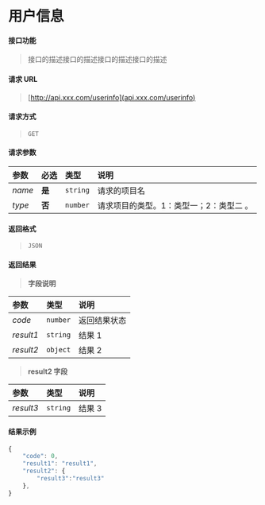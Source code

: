 # 用户信息

#### 接口功能

> 接口的描述接口的描述接口的描述接口的描述

#### 请求 URL

> [http://api.xxx.com/userinfo](api.xxx.com/userinfo)

#### 请求方式

> `GET`

#### 请求参数

| 参数   | 必选   | 类型     | 说明                                    |
| :----- | :----- | :------- | :-------------------------------------- |
| _name_ | **是** | `string` | 请求的项目名                            |
| _type_ | **否** | `number` | 请求项目的类型。1：类型一；2：类型二 。 |

#### 返回格式

> `JSON`

#### 返回结果

> **字段说明**

| 参数      | 类型     | 说明         |
| :-------- | :------- | :----------- |
| _code_    | `number` | 返回结果状态 |
| _result1_ | `string` | 结果 1       |
| _result2_ | `object` | 结果 2       |

> **result2 字段**

| 参数      | 类型     | 说明   |
| :-------- | :------- | :----- |
| _result3_ | `string` | 结果 3 |

#### 结果示例

```javascript
{
    "code": 0,
    "result1": "result1",
    "result2": {
        "result3":"result3"
    },
}
```
